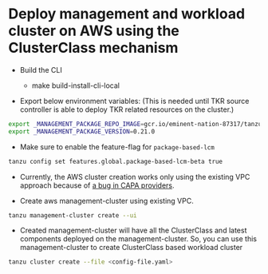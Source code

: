 # Deploy management and workload cluster on AWS using the ClusterClass mechanism

- Build the CLI
  - make build-install-cli-local

- Export below environment variables: (This is needed until TKR source controller is able to deploy TKR related resources on the cluster.)

```bash
export _MANAGEMENT_PACKAGE_REPO_IMAGE=gcr.io/eminent-nation-87317/tanzu_framework/github-actions/main/management:v0.21.0
export _MANAGEMENT_PACKAGE_VERSION=0.21.0
```

- Make sure to enable the feature-flag for `package-based-lcm`

```bash
tanzu config set features.global.package-based-lcm-beta true
```

- Currently, the AWS cluster creation works only using the existing VPC approach because of [a bug in CAPA providers](https://github.com/kubernetes-sigs/cluster-api-provider-aws/issues/3399).

- Create aws management-cluster using existing VPC.

```bash
tanzu management-cluster create --ui
```

- Created management-cluster will have all the ClusterClass and latest components deployed on the management-cluster. So, you can use this management-cluster to create ClusterClass based workload cluster

```bash
tanzu cluster create --file <config-file.yaml>
```
